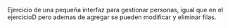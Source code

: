 Ejercicio de una pequeña interfaz para gestionar personas, igual que en el ejercicioD pero ademas de agregar se pueden modificar y eliminar filas.